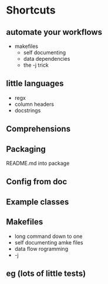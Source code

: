 # Shortcuts

## automate your workflows

- makefiles
  - self documenting
  - data dependencies
  - the -j trick


## little languages
- regx
- column headers
- docstrings

## Comprehensions

## Packaging 

README.md into package

## Config from __doc__

## Example classes

## Makefiles

- long command down to one
- self documenting amke files
- data flow rogramming
- -j


## eg (lots of little tests)





